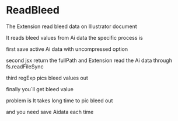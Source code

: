 # ReadBleed
The Extension read bleed data on Illustrator document

It reads bleed values from Ai data
the specific process is

first save active Ai data with uncompressed option

second jsx return the fullPath and Extension read the Ai data through fs.readFileSync

third regExp pics bleed values out

finally you`ll get bleed value

problem is It takes long time to pic bleed out

and you need save Aidata each time
